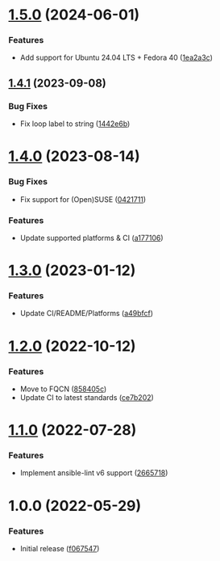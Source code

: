 # [1.5.0](https://github.com/de-it-krachten/ansible-role-cron/compare/v1.4.1...v1.5.0) (2024-06-01)


### Features

* Add support for Ubuntu 24.04 LTS + Fedora 40 ([1ea2a3c](https://github.com/de-it-krachten/ansible-role-cron/commit/1ea2a3c6acf24037d0321428b7b4aee9507d1c4b))

## [1.4.1](https://github.com/de-it-krachten/ansible-role-cron/compare/v1.4.0...v1.4.1) (2023-09-08)


### Bug Fixes

* Fix loop label to string ([1442e6b](https://github.com/de-it-krachten/ansible-role-cron/commit/1442e6b09c6f6a83eb5301c3c09aa556dbad65dc))

# [1.4.0](https://github.com/de-it-krachten/ansible-role-cron/compare/v1.3.0...v1.4.0) (2023-08-14)


### Bug Fixes

* Fix support for (Open)SUSE ([0421711](https://github.com/de-it-krachten/ansible-role-cron/commit/0421711344b3d28dcced278008c4aeb3a41194da))


### Features

* Update supported platforms & CI ([a177106](https://github.com/de-it-krachten/ansible-role-cron/commit/a177106809d554864ce8c2f043bb78a0c041a6a3))

# [1.3.0](https://github.com/de-it-krachten/ansible-role-cron/compare/v1.2.0...v1.3.0) (2023-01-12)


### Features

* Update CI/README/Platforms ([a49bfcf](https://github.com/de-it-krachten/ansible-role-cron/commit/a49bfcf3b8aa56b2a38aaac8f5443d7fc5a4245f))

# [1.2.0](https://github.com/de-it-krachten/ansible-role-cron/compare/v1.1.0...v1.2.0) (2022-10-12)


### Features

* Move to FQCN ([858405c](https://github.com/de-it-krachten/ansible-role-cron/commit/858405cf5d110019085259ed0318575b5cb573d7))
* Update CI to latest standards ([ce7b202](https://github.com/de-it-krachten/ansible-role-cron/commit/ce7b202a8ac4ba9069902c52de155a7f698162be))

# [1.1.0](https://github.com/de-it-krachten/ansible-role-cron/compare/v1.0.0...v1.1.0) (2022-07-28)


### Features

* Implement ansible-lint v6 support ([2665718](https://github.com/de-it-krachten/ansible-role-cron/commit/2665718bff0eb7d43eba9aee115560b9b51264ca))

# 1.0.0 (2022-05-29)


### Features

* Initial release ([f067547](https://github.com/de-it-krachten/ansible-role-cron/commit/f06754772a024a15394073f99fae0b648db7affe))
